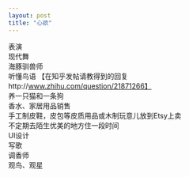 ```yaml
---
layout: post
title: "心欲"
---
```

表演  
现代舞  
海豚驯兽师  
听懂鸟语 【在知乎发帖请教得到的回复http://www.zhihu.com/question/21871266】  
养一只猫和一条狗  
香水、家居用品销售  
手工制皮鞋，皮包等皮质用品或木制玩意儿放到Etsy上卖  
不定期去陌生优美的地方住一段时间  
UI设计  
写歌  
调香师  
观鸟、观星  





							  
		

